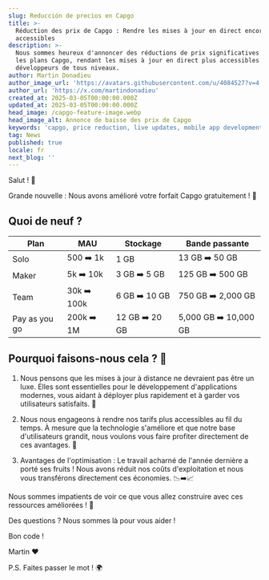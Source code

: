 ```yaml
---
slug: Reducción de precios en Capgo
title: >-
  Réduction des prix de Capgo : Rendre les mises à jour en direct encore plus
  accessibles
description: >-
  Nous sommes heureux d'annoncer des réductions de prix significatives sur tous
  les plans Capgo, rendant les mises à jour en direct plus accessibles aux
  développeurs de tous niveaux.
author: Martin Donadieu
author_image_url: 'https://avatars.githubusercontent.com/u/4084527?v=4'
author_url: 'https://x.com/martindonadieu'
created_at: 2025-03-05T00:00:00.000Z
updated_at: 2025-03-05T00:00:00.000Z
head_image: /capgo-feature-image.webp
head_image_alt: Annonce de baisse des prix de Capgo
keywords: 'capgo, price reduction, live updates, mobile app development, capacitor'
tag: News
published: true
locale: fr
next_blog: ''
---
```

Salut ! 🎉

Grande nouvelle : Nous avons amélioré votre forfait Capgo gratuitement ! 🚀

## Quoi de neuf ?

| Plan | MAU | Stockage | Bande passante |
|------|-----|----------|----------------|
| Solo | 500 ➡️ 1k | 1 GB | 13 GB ➡️ 50 GB |
| Maker | 5k ➡️ 10k | 3 GB ➡️ 5 GB | 125 GB ➡️ 500 GB |
| Team | 30k ➡️ 100k | 6 GB ➡️ 10 GB | 750 GB ➡️ 2,000 GB |
| Pay as you go | 200k ➡️ 1M | 12 GB ➡️ 20 GB | 5,000 GB ➡️ 10,000 GB |

## Pourquoi faisons-nous cela ? 🤔

1. Nous pensons que les mises à jour à distance ne devraient pas être un luxe. Elles sont essentielles pour le développement d'applications modernes, vous aidant à déployer plus rapidement et à garder vos utilisateurs satisfaits. 🚀

2. Nous nous engageons à rendre nos tarifs plus accessibles au fil du temps. À mesure que la technologie s'améliore et que notre base d'utilisateurs grandit, nous voulons vous faire profiter directement de ces avantages. 💖

3. Avantages de l'optimisation : Le travail acharné de l'année dernière a porté ses fruits ! Nous avons réduit nos coûts d'exploitation et nous vous transférons directement ces économies. 📉➡️📈

Nous sommes impatients de voir ce que vous allez construire avec ces ressources améliorées ! 🎉

Des questions ? Nous sommes là pour vous aider !

Bon code !

Martin ❤️

P.S. Faites passer le mot ! 🌍
